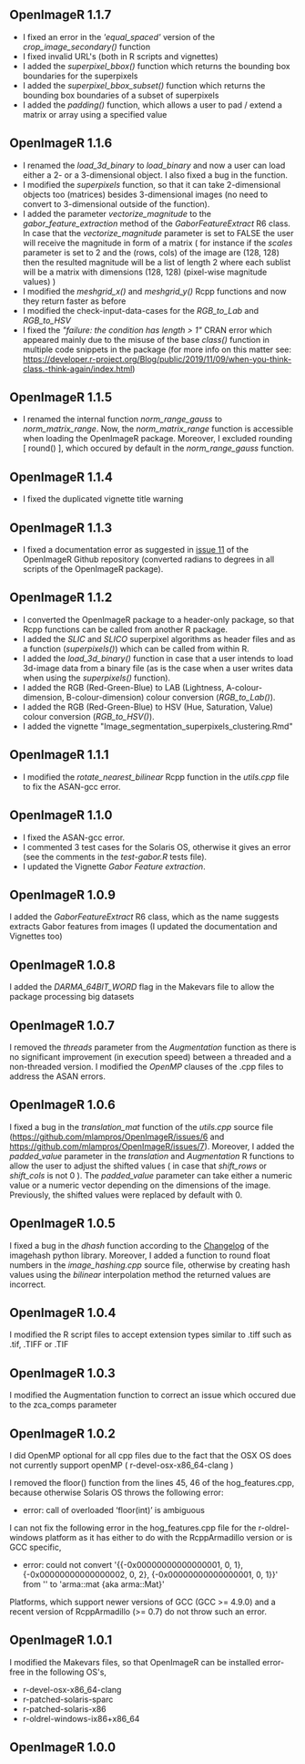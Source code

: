 

## OpenImageR 1.1.7

* I fixed an error in the *'equal_spaced'* version of the *crop_image_secondary()* function
* I fixed invalid URL's (both in R scripts and vignettes)
* I added the *superpixel_bbox()* function which returns the bounding box boundaries for the superpixels
* I added the *superpixel_bbox_subset()* function which returns the bounding box boundaries of a subset of superpixels
* I added the *padding()* function, which allows a user to pad / extend a matrix or array using a specified value


## OpenImageR 1.1.6

* I renamed the *load_3d_binary* to *load_binary* and now a user can load either a 2- or a 3-dimensional object. I also fixed a bug in the function.
* I modified the *superpixels* function, so that it can take 2-dimensional objects too (matrices) besides 3-dimensional images (no need to convert to 3-dimensional outside of the function).
* I added the parameter *vectorize_magnitude* to the *gabor_feature_extraction* method of the *GaborFeatureExtract* R6 class. In case that the *vectorize_magnitude* parameter is set to FALSE the user will receive the magnitude in form of a matrix ( for instance if the *scales* parameter is set to 2 and the (rows, cols) of the image are (128, 128) then the resulted magnitude will be a list of length 2 where each sublist will be a matrix with dimensions (128, 128) (pixel-wise magnitude values) )
* I modified the *meshgrid_x()* and *meshgrid_y()* Rcpp functions and now they return faster as before
* I modified the check-input-data-cases for the *RGB_to_Lab* and *RGB_to_HSV*
* I fixed the *"failure: the condition has length > 1"* CRAN error which appeared mainly due to the misuse of the base *class()* function in multiple code snippets in the package (for more info on this matter see: https://developer.r-project.org/Blog/public/2019/11/09/when-you-think-class.-think-again/index.html)


## OpenImageR 1.1.5

* I renamed the internal function *norm_range_gauss* to *norm_matrix_range*. Now, the *norm_matrix_range* function is accessible when loading the OpenImageR package. Moreover, I excluded rounding [ round() ], which occured by default in the *norm_range_gauss* function.


## OpenImageR 1.1.4

* I fixed the duplicated vignette title warning


## OpenImageR 1.1.3

* I fixed a documentation error as suggested in [issue 11](https://github.com/mlampros/OpenImageR/issues/11) of the OpenImageR Github repository (converted radians to degrees in all scripts of the OpenImageR package).


## OpenImageR 1.1.2

* I converted the OpenImageR package to a header-only package, so that Rcpp functions can be called from another R package.
* I added the *SLIC* and *SLICO* superpixel algorithms as header files and as a function (*superpixels()*) which can be called from within R.
* I added the *load_3d_binary()* function in case that a user intends to load 3d-image data from a binary file (as is the case when a user writes data when using the *superpixels()* function).
* I added the RGB (Red-Green-Blue) to LAB (Lightness, A-colour-dimension, B-colour-dimension) colour conversion (*RGB_to_Lab()*).
* I added the RGB (Red-Green-Blue) to HSV (Hue, Saturation, Value) colour conversion (*RGB_to_HSV()*).
* I added the vignette "Image_segmentation_superpixels_clustering.Rmd"


## OpenImageR 1.1.1

* I modified the *rotate_nearest_bilinear* Rcpp function in the *utils.cpp* file to fix the ASAN-gcc error.


## OpenImageR 1.1.0

* I fixed the ASAN-gcc error.
* I commented 3 test cases for the Solaris OS, otherwise it gives an error (see the comments in the *test-gabor.R* tests file).
* I updated the Vignette *Gabor Feature extraction*.


## OpenImageR 1.0.9

I added the *GaborFeatureExtract* R6 class, which as the name suggests extracts Gabor features from images (I updated the documentation and Vignettes too)


## OpenImageR 1.0.8

I added the *DARMA_64BIT_WORD* flag in the Makevars file to allow the package processing big datasets


## OpenImageR 1.0.7

I removed the *threads* parameter from the *Augmentation* function as there is no significant improvement (in execution speed) between a threaded and a non-threaded version.
I modified the *OpenMP* clauses of the .cpp files to address the ASAN errors.


## OpenImageR 1.0.6

I fixed a bug in the *translation_mat* function of the *utils.cpp* source file (https://github.com/mlampros/OpenImageR/issues/6 and https://github.com/mlampros/OpenImageR/issues/7). Moreover, I added the *padded_value* parameter in the *translation* and *Augmentation* R functions to allow the user to adjust the shifted values ( in case that *shift_rows* or *shift_cols* is not 0 ). The *padded_value* parameter can take either a numeric value or a numeric vector depending on the dimensions of the image. Previously, the shifted values were replaced by default with 0.


## OpenImageR 1.0.5

I fixed a bug in the *dhash* function according to the [Changelog](https://github.com/JohannesBuchner/imagehash) of the imagehash python library. Moreover, I added a function to round float numbers in the *image_hashing.cpp* source file, otherwise by creating hash values using the *bilinear* interpolation method the returned values are incorrect.


## OpenImageR 1.0.4

I modified the R script files to accept extension types similar to .tiff such as .tif, .TIFF or .TIF


## OpenImageR 1.0.3

I modified the Augmentation function to correct an issue which occured due to the zca_comps parameter


## OpenImageR 1.0.2

I did OpenMP optional for all cpp files due to the fact that the OSX OS does not currently support openMP ( r-devel-osx-x86_64-clang )


I removed the floor() function from the lines 45, 46 of the hog_features.cpp, because otherwise Solaris OS throws the following error:

* error: call of overloaded ‘floor(int)’ is ambiguous


I can not fix the following error in the hog_features.cpp file for the r-oldrel-windows platform as it has either to do with the RcppArmadillo version or is GCC specific,

* error: could not convert '{{-0x00000000000000001, 0, 1}, {-0x00000000000000002, 0, 2}, {-0x00000000000000001, 0, 1}}' from '<brace-enclosed initializer list>' to 'arma::mat {aka arma::Mat<double>}'

Platforms, which support newer versions of GCC (GCC >= 4.9.0) and a recent version of RcppArmadillo (>= 0.7)  do not throw such an error.


## OpenImageR 1.0.1

I modified the Makevars files, so that OpenImageR can be installed error-free in the following OS's,

* r-devel-osx-x86_64-clang
* r-patched-solaris-sparc
* r-patched-solaris-x86
* r-oldrel-windows-ix86+x86_64


## OpenImageR 1.0.0

